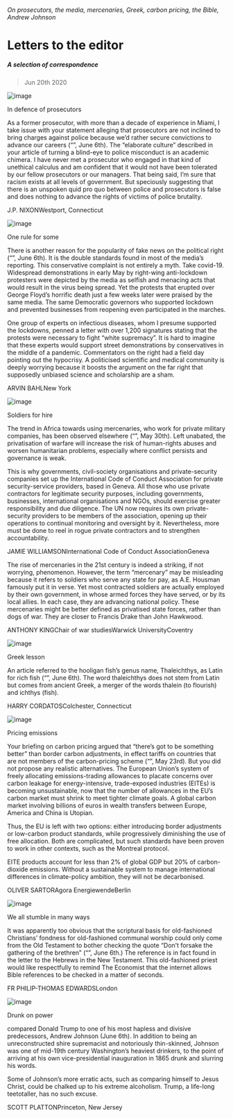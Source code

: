 ###### On prosecutors, the media, mercenaries, Greek, carbon pricing, the Bible, Andrew Johnson
# Letters to the editor 
##### A selection of correspondence 
> Jun 20th 2020 
![image](images/20200606_USP001.jpg) 

In defence of prosecutors
As a former prosecutor, with more than a decade of experience in Miami, I take issue with your statement alleging that prosecutors are not inclined to bring charges against police because we’d rather secure convictions to advance our careers (“”, June 6th). The “elaborate culture” described in your article of turning a blind-eye to police misconduct is an academic chimera. I have never met a prosecutor who engaged in that kind of unethical calculus and am confident that it would not have been tolerated by our fellow prosecutors or our managers. That being said, I’m sure that racism exists at all levels of government. But speciously suggesting that there is an unspoken quid pro quo between police and prosecutors is false and does nothing to advance the rights of victims of police brutality.

J.P. NIXONWestport, Connecticut
![image](images/20200606_IRD001.jpg) 

One rule for some
There is another reason for the popularity of fake news on the political right (“”, June 6th). It is the double standards found in most of the media’s reporting. This conservative complaint is not entirely a myth. Take covid-19. Widespread demonstrations in early May by right-wing anti-lockdown protesters were depicted by the media as selfish and menacing acts that would result in the virus being spread. Yet the protests that erupted over George Floyd’s horrific death just a few weeks later were praised by the same media. The same Democratic governors who supported lockdown and prevented businesses from reopening even participated in the marches.
One group of experts on infectious diseases, whom I presume supported the lockdowns, penned a letter with over 1,200 signatures stating that the protests were necessary to fight “white supremacy”. It is hard to imagine that these experts would support street demonstrations by conservatives in the middle of a pandemic. Commentators on the right had a field day pointing out the hypocrisy. A politicised scientific and medical community is deeply worrying because it boosts the argument on the far right that supposedly unbiased science and scholarship are a sham.
ARVIN BAHLNew York
![image](images/20200530_MAP002.jpg) 

Soldiers for hire
The trend in Africa towards using mercenaries, who work for private military companies, has been observed elsewhere (“”, May 30th). Left unabated, the privatisation of warfare will increase the risk of human-rights abuses and worsen humanitarian problems, especially where conflict persists and governance is weak.
This is why governments, civil-society organisations and private-security companies set up the International Code of Conduct Association for private security-service providers, based in Geneva. All those who use private contractors for legitimate security purposes, including governments, businesses, international organisations and NGOs, should exercise greater responsibility and due diligence. The UN now requires its own private-security providers to be members of the association, opening up their operations to continual monitoring and oversight by it. Nevertheless, more must be done to reel in rogue private contractors and to strengthen accountability.
JAMIE WILLIAMSONInternational Code of Conduct AssociationGeneva
The rise of mercenaries in the 21st century is indeed a striking, if not worrying, phenomenon. However, the term “mercenary” may be misleading because it refers to soldiers who serve any state for pay, as A.E. Housman famously put it in verse. Yet most contracted soldiers are actually employed by their own government, in whose armed forces they have served, or by its local allies. In each case, they are advancing national policy. These mercenaries might be better defined as privatised state forces, rather than dogs of war. They are closer to Francis Drake than John Hawkwood.
ANTHONY KINGChair of war studiesWarwick UniversityCoventry
![image](images/20200606_USP005.jpg) 

Greek lesson
An article referred to the hooligan fish’s genus name, Thaleichthys, as Latin for rich fish (“”, June 6th). The word thaleichthys does not stem from Latin but comes from ancient Greek, a merger of the words thalein (to flourish) and ichthys (fish).
HARRY CORDATOSColchester, Connecticut
![image](images/20200523_BBD001.jpg) 

Pricing emissions
Your briefing on carbon pricing argued that “there’s got to be something better” than border carbon adjustments, in effect tariffs on countries that are not members of the carbon-pricing scheme (“”, May 23rd). But you did not propose any realistic alternatives. The European Union’s system of freely allocating emissions-trading allowances to placate concerns over carbon leakage for energy-intensive, trade-exposed industries (EITEs) is becoming unsustainable, now that the number of allowances in the EU’s carbon market must shrink to meet tighter climate goals. A global carbon market involving billions of euros in wealth transfers between Europe, America and China is Utopian.
Thus, the EU is left with two options: either introducing border adjustments or low-carbon product standards, while progressively diminishing the use of free allocation. Both are complicated, but such standards have been proven to work in other contexts, such as the Montreal protocol.
EITE products account for less than 2% of global GDP but 20% of carbon-dioxide emissions. Without a sustainable system to manage international differences in climate-policy ambition, they will not be decarbonised.
OLIVER SARTORAgora EnergiewendeBerlin
![image](images/20200606_BRP001_0.jpg) 

We all stumble in many ways
It was apparently too obvious that the scriptural basis for old-fashioned Christians’ fondness for old-fashioned communal worship could only come from the Old Testament to bother checking the quote “Don’t forsake the gathering of the brethren” (“”, June 6th.) The reference is in fact found in the letter to the Hebrews in the New Testament. This old-fashioned priest would like respectfully to remind The Economist that the internet allows Bible references to be checked in a matter of seconds.
FR PHILIP-THOMAS EDWARDSLondon
![image](images/20200606_USD000.jpg) 

Drunk on power
compared Donald Trump to one of his most hapless and divisive predecessors, Andrew Johnson (June 6th). In addition to being an unreconstructed shire supremacist and notoriously thin-skinned, Johnson was one of mid-19th century Washington’s heaviest drinkers, to the point of arriving at his own vice-presidential inauguration in 1865 drunk and slurring his words.
Some of Johnson’s more erratic acts, such as comparing himself to Jesus Christ, could be chalked up to his extreme alcoholism. Trump, a life-long teetotaller, has no such excuse.
SCOTT PLATTONPrinceton, New Jersey
